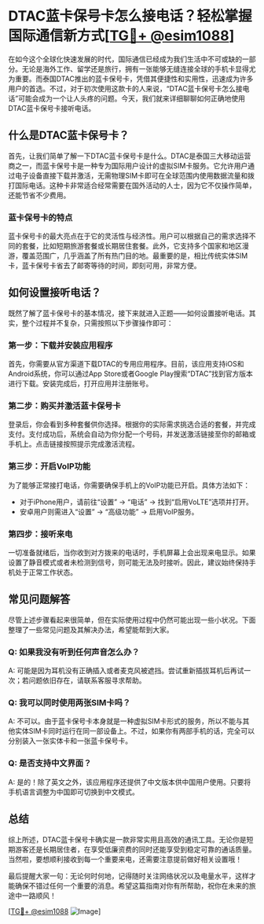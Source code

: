 # DTAC蓝卡保号卡怎么接电话？轻松掌握国际通信新方式[[TG💪+ @esim1088](https://t.me/s/esim1088)]

在如今这个全球化快速发展的时代，国际通信已经成为我们生活中不可或缺的一部分。无论是海外工作、留学还是旅行，拥有一张能够无缝连接全球的手机卡显得尤为重要。而泰国DTAC推出的蓝卡保号卡，凭借其便捷性和实用性，迅速成为许多用户的首选。不过，对于初次使用这款卡的人来说，“DTAC蓝卡保号卡怎么接电话”可能会成为一个让人头疼的问题。今天，我们就来详细聊聊如何正确地使用DTAC蓝卡保号卡接听电话。

## 什么是DTAC蓝卡保号卡？

首先，让我们简单了解一下DTAC蓝卡保号卡是什么。DTAC是泰国三大移动运营商之一，而蓝卡保号卡是一种专为国际用户设计的虚拟SIM卡服务。它允许用户通过电子设备直接下载并激活，无需物理SIM卡即可在全球范围内使用数据流量和拨打国际电话。这种卡非常适合经常需要在国外活动的人士，因为它不仅操作简单，还能节省不少费用。

### 蓝卡保号卡的特点

蓝卡保号卡的最大亮点在于它的灵活性与经济性。用户可以根据自己的需求选择不同的套餐，比如短期旅游套餐或长期居住套餐。此外，它支持多个国家和地区漫游，覆盖范围广，几乎涵盖了所有热门目的地。最重要的是，相比传统实体SIM卡，蓝卡保号卡省去了邮寄等待的时间，即刻可用，非常方便。

## 如何设置接听电话？

既然了解了蓝卡保号卡的基本情况，接下来就进入正题——如何设置接听电话。其实，整个过程并不复杂，只需按照以下步骤操作即可：

### 第一步：下载并安装应用程序

首先，你需要从官方渠道下载DTAC的专用应用程序。目前，该应用支持iOS和Android系统，你可以通过App Store或者Google Play搜索“DTAC”找到官方版本进行下载。安装完成后，打开应用并注册账号。

### 第二步：购买并激活蓝卡保号卡

登录后，你会看到多种套餐供你选择。根据你的实际需求挑选合适的套餐，并完成支付。支付成功后，系统会自动为你分配一个号码，并发送激活链接至你的邮箱或手机上。点击链接按照提示完成激活流程。

### 第三步：开启VoIP功能

为了能够正常接打电话，你需要确保手机上的VoIP功能已开启。具体方法如下：
- 对于iPhone用户，请前往“设置” -> “电话” -> 找到“启用VoLTE”选项并打开。
- 安卓用户则需进入“设置” -> “高级功能” -> 启用VoIP服务。

### 第四步：接听来电

一切准备就绪后，当你收到对方拨来的电话时，手机屏幕上会出现来电显示。如果设置了静音模式或者未检测到信号，则可能无法及时接听。因此，建议始终保持手机处于正常工作状态。

## 常见问题解答

尽管上述步骤看起来很简单，但在实际使用过程中仍然可能出现一些小状况。下面整理了一些常见问题及其解决办法，希望能帮到大家。

### Q: 如果我没有听到任何声音怎么办？
A: 可能是因为耳机没有正确插入或者麦克风被遮挡。尝试重新插拔耳机后再试一次；若问题依旧存在，请联系客服寻求帮助。

### Q: 我可以同时使用两张SIM卡吗？
A: 不可以。由于蓝卡保号卡本身就是一种虚拟SIM卡形式的服务，所以不能与其他实体SIM卡同时运行在同一部设备上。不过，如果你有两部手机的话，完全可以分别装入一张实体卡和一张蓝卡保号卡。

### Q: 是否支持中文界面？
A: 是的！除了英文之外，该应用程序还提供了中文版本供中国用户使用。只要将手机语言调整为中国即可切换到中文模式。

## 总结

综上所述，DTAC蓝卡保号卡确实是一款非常实用且高效的通讯工具。无论你是短期游客还是长期居住者，在享受低廉资费的同时还能享受到稳定可靠的通话质量。当然啦，要想顺利接收到每一个重要来电，还需要注意提前做好相关设置哦！

最后提醒大家一句：无论何时何地，记得随时关注网络状况以及电量水平，这样才能确保不错过任何一个重要的消息。希望这篇指南对你有所帮助，祝你在未来的旅途中一路顺风！

[[TG💪+ @esim1088](https://t.me/s/esim1088) ![Image](https://i.postimg.cc/4NQfJmqS/Snipaste-2025-05-13-00-14-12.png)]